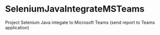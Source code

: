 # SeleniumJavaIntegrateMSTeams
Project Selenium Java integate to Microsoft Teams (send report to Teams application)

